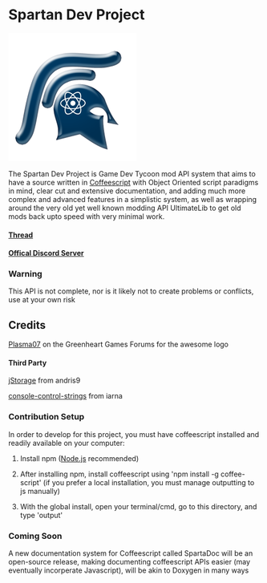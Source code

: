 # Spartan Dev Project
![](images/logo_256.png)

The Spartan Dev Project is Game Dev Tycoon mod API system that aims to have a source written in [Coffeescript](http://coffeescript.org/) with Object Oriented script paradigms in mind, clear cut and extensive documentation, and adding much more complex and advanced features in a simplistic system, as well as wrapping around the very old yet well known modding API UltimateLib to get old mods back upto speed with very minimal work.

#### [Thread](https://forum.greenheartgames.com/t/wip-spartan-dev-project/20755)

#### [Offical Discord Server](https://discord.gg/013Nyx80lEMqpkOPO)

### Warning
This API is not complete, nor is it likely not to create problems or conflicts, use at your own risk

## Credits
[Plasma07](https://forum.greenheartgames.com/users/plasma07) on the Greenheart Games Forums for the awesome logo

#### Third Party
[jStorage](https://github.com/andris9/jStorage) from andris9

[console-control-strings](https://github.com/iarna/console-control-strings) from iarna

### Contribution Setup
In order to develop for this project, you must have coffeescript installed and readily available on your computer:

1. Install npm ([Node.js](https://nodejs.org/en/) recommended)

2. After installing npm, install coffeescript using 'npm install -g coffee-script' (if you prefer a local installation, you must manage outputting to js manually)

3. With the global install, open your terminal/cmd, go to this directory, and type 'output'


### Coming Soon
A new documentation system for Coffeescript called SpartaDoc will be an open-source release, making documenting coffeescript APIs easier (may eventually incorperate Javascript), will be akin to Doxygen in many ways